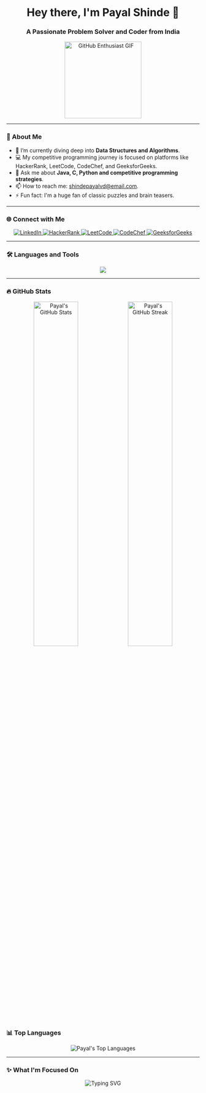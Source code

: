 <h1 align="center">Hey there, I'm Payal Shinde 👋</h1>
<h3 align="center">A Passionate Problem Solver and Coder from India</h3>

<p align="center">
<img src="https://user-images.githubusercontent.com/74038190/219923809-b86dc415-a0c2-4a38-bc88-ad6cf06395a8.gif" alt="GitHub Enthusiast GIF" width="200" height="200"/>
 
  
</p>

---

### 🚀 About Me
- 🌱 I’m currently diving deep into **Data Structures and Algorithms**.
- 💻 My competitive programming journey is focused on platforms like HackerRank, LeetCode, CodeChef, and GeeksforGeeks.
- 💬 Ask me about **Java, C, Python and competitive programming strategies**.
- 📫 How to reach me: [shindepayalvd@email.com](mailto:shindepayalvd@email.com).
- ⚡ Fun fact: I'm a huge fan of classic puzzles and brain teasers.

---

### 🌐 Connect with Me
<p align="center">
  <a href="http://www.linkedin.com/in/payalshinde" target="_blank">
    <img src="https://img.shields.io/badge/LinkedIn-0A66C2?style=for-the-badge&logo=linkedin&logoColor=white" alt="LinkedIn"/>
  </a>
  <a href="https://www.hackerrank.com/profile/shindepayalvd" target="_blank">
    <img src="https://img.shields.io/badge/HackerRank-2EC866?style=for-the-badge&logo=hackerrank&logoColor=white" alt="HackerRank"/>
  </a>
  <a href="https://leetcode.com/u/Shinde_Payal/" target="_blank">
    <img src="https://img.shields.io/badge/LeetCode-FFA116?style=for-the-badge&logo=leetcode&logoColor=white" alt="LeetCode"/>
  </a>
  <a href="https://www.codechef.com/users/focus_wonder" target="_blank">
    <img src="https://img.shields.io/badge/CodeChef-5B4638?style=for-the-badge&logo=codechef&logoColor=white" alt="CodeChef"/>
  </a>
  <a href="https://www.geeksforgeeks.org/user/shindepayal/" target="_blank">
    <img src="https://img.shields.io/badge/GeeksforGeeks-0F9D58?style=for-the-badge&logo=geeksforgeeks&logoColor=white" alt="GeeksforGeeks"/>
  </a>
</p>

---

### 🛠 Languages and Tools
<p align="center">
  <img src="https://skillicons.dev/icons?i=java,python,kotlin,js,html,css,c,cpp,mongodb,mysql,firebase,git,github,vscode,androidstudio,linux,intellij,replit,anaconda" />
</p>

---

### 🔥 GitHub Stats
<p align="center">
  <img src="https://github-readme-stats.vercel.app/api?username=Payal1726&show_icons=true&theme=radical&hide_border=true" alt="Payal's GitHub Stats" style="width: 48%; display: inline-block;"/>
  <img src="https://github-readme-streak-stats.herokuapp.com/?user=Payal1726&theme=radical&hide_border=true" alt="Payal's GitHub Streak" style="width: 48%; display: inline-block;"/>
</p>

### 📊 Top Languages
<p align="center">
  <img src="https://github-readme-stats.vercel.app/api/top-langs/?username=Payal1726&layout=compact&theme=radical&hide_border=true" alt="Payal's Top Languages"/>
</p>

---

### ✨ What I'm Focused On
<p align="center">
  <img src="https://readme-typing-svg.herokuapp.com?color=%23F74C00&lines=Solving+problems+is+my+passion!;Turning+ideas+into+code!;Competitive+programming+enthusiast!+🚀" alt="Typing SVG" />
</p>
